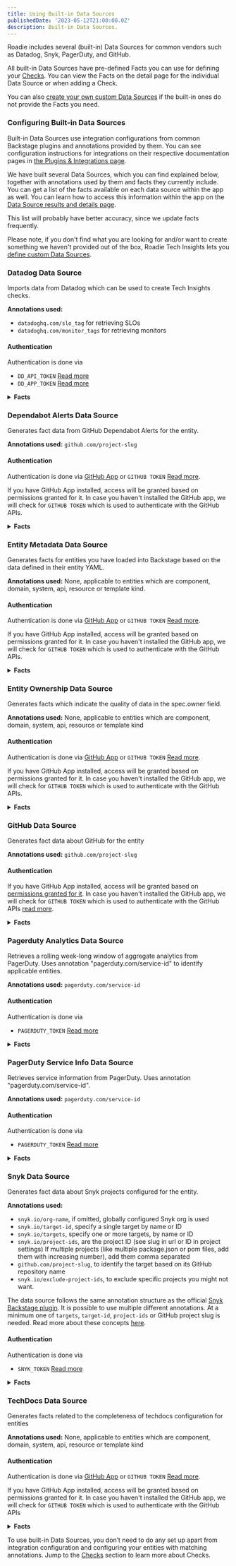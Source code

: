 ```yaml
---
title: Using Built-in Data Sources
publishedDate: '2023-05-12T21:00:00.0Z'
description: Built-in Data Sources.
---
```


Roadie includes several (built-in) Data Sources for common vendors such as Datadog, Snyk, PagerDuty, and GitHub. 
 
All built-in Data Sources have pre-defined Facts you can use for defining your [Checks](../checks/). You can view the Facts on the detail page for the individual Data Source or when adding a Check. 

You can also [create your own custom Data Sources]('../define-custom-data-sources/') if the built-in ones do not provide the Facts you need. 

### Configuring Built-in Data Sources

Built-in Data Sources use integration configurations from common Backstage plugins and annotations provided by them. You can see configuration instructions for integrations on their respective documentation pages in [the Plugins & Integrations page](/docs/integrations/).

We have built several Data Sources, which you can find explained below, together with annotations used by them and facts they currently include. You can get a list of the facts available on each data source within the app as well. You can learn how to access this information within the app on the [Data Source results and details page](../data-source-details/).

This list will probably have better accuracy, since we update facts frequently. 

Please note, if you don't find what you are looking for and/or want to create something we haven't provided out of the box, Roadie Tech Insights lets you [define custom Data Sources](../define-custom-data-sources/).

### Datadog Data Source

Imports data from Datadog which can be used to create Tech Insights checks.

**Annotations used:** 
 * `datadoghq.com/slo_tag` for retrieving SLOs 
 * `datadoghq.com/monitor_tags` for retrieving monitors
 
#### Authentication
Authentication is done via 
* `DD_API_TOKEN` [Read more](https://docs.datadoghq.com/api/latest/)
* `DD_APP_TOKEN` [Read more](https://docs.datadoghq.com/api/latest/)

<details>
<summary><b> Facts </b></summary>

| Name          | Description                                                                              |
|---------------|------------------------------------------------------------------------------------------|
| Slo Count     | Number of SLOs configured in datadog matched based on the annotated tag.                 |
| Monitor Count | Number of monitors configured in datadog with tags matching the monitor_tags annotation. |

</details>

### Dependabot Alerts Data Source

Generates fact data from GitHub Dependabot Alerts for the entity.

**Annotations used:** `github.com/project-slug`
 
#### Authentication
Authentication is done via [GitHub App](../../details/github-app-permissions/) or
`GITHUB TOKEN` [Read more](../../integrations/github-token/). 

If you have GitHub App installed, access will be granted based on permissions granted for it. In case you haven't installed the GitHub app, we will check for `GITHUB TOKEN` which is  used to authenticate with the GitHub APIs.

<details>
<summary><b> Facts </b></summary>
 
| Name                                | Description                                                                                |
|-------------------------------------|--------------------------------------------------------------------------------------------|
| Open Alerts                         | Number of Dependabot alerts with state "open".                                             |
| Dismissed Alerts                    | Number of Dependabot alerts with state "dismissed".                                        |
| Dismissed Without Reason Alerts     | Number of Dependabot alerts with state "dismissed" that don\'t have dismissed_reason set.  |
| Dismissed Without Comment Alerts    | Number of Dependabot alerts with state "dismissed" that don\'t have dismissed_comment set. |
| Fixed Alerts                        | Number of Dependabot alerts with state "fixed".                                            |
| Open Critical Severity Alerts       | Number of open Dependabot alerts with "critical" severity.                                 |
| Open High Severity Alerts           | Number of open Dependabot alerts with "high" severity.                                     |
| Open Medium Severity Alerts         | Number of open Dependabot alerts with "medium" severity.                                   |
| Open Low Severity Alerts            | Number of open Dependabot alerts with "low" severity.                                      |
| Dissmissed Critical Severity Alerts | Number of dismissed Dependabot alerts with "critical" severity.                            |
| Dissmissed High Severity Alerts     | Number of dismissed Dependabot alerts with "high" severity.                                |
| Dissmissed Medium Severity Alerts   | Number of dismissed Dependabot alerts with "medium" severity.                              |
| Dissmissed Low Severity Alerts      | Number of dismissed Dependabot alerts with "low" severity.                                 |
| Fixed Critical Severity Alerts      | Number of fixed Dependabot alerts with "critical" severity.                                |
| Fixed High Severity Alerts          | Number of fixed Dependabot alerts with "high" severity.                                    |
| Fixed Medium Severity Alerts        | Number of fixed Dependabot alerts with "medium" severity.                                  |
| Fixed Low Severity Alerts           | Number of fixed Dependabot alerts with "low" severity.                                     |
| Oldest Open Alert Publish Date      | Oldest alert publish date with state "open".                                               |
| Oldest Open Alert Update Date       | Oldest alert update date with state "open".                                                |

</details>

### Entity Metadata Data Source

Generates facts for entities you have loaded into Backstage based on the data defined in their entity YAML.

**Annotations used:** None, applicable to entities which are component, domain, system, api, resource or template kind.

#### Authentication
Authentication is done via [GitHub App](../../details/github-app-permissions/) or
`GITHUB TOKEN` [Read more](../../integrations/github-token/). 

If you have GitHub App installed, access will be granted based on permissions granted for it. In case you haven't installed the GitHub app, we will check for `GITHUB TOKEN` which is  used to authenticate with the GitHub APIs.

<details>
<summary> <b>Facts</b> </summary>

| Name                | Description                                  |
|---------------------|----------------------------------------------|
| Has Title           | The entity has a title in metadata.          |
| Has Description     | The entity has a description in metadata.    |
| Has Relationship    | Has relationships defined to other entities. |
| Has Tags            | The entity has tags in metadata.             |
| Kind                | The entity kind.                             |
| Name                | The entity name.                             |
| Namespace           | The entity namespace.                        |
| Title               | The entity title.                            |
| Description         | The entity description.                      |
| Type                | The entity type.                             |
| Lifecycle           | The entity lifecycle.                        |
| GitHub Project Slug | The entity's Github project slug.            |
| Tags                | The entity's tags.                           |
| Owner               | The entity owner.                            |
| Annotation Keys     | The entity annotation keys.                  |
| Label Keys          | The entity label keys.                       |
| Link Urls           | Links urls associated with the entity.       |

</details>

### Entity Ownership Data Source

Generates facts which indicate the quality of data in the spec.owner field.

**Annotations used:** None, applicable to entities which are component, domain, system, api, resource or template kind
 
#### Authentication
Authentication is done via [GitHub App](../../details/github-app-permissions/) or
`GITHUB TOKEN` [Read more](../../integrations/github-token/). 

If you have GitHub App installed, access will be granted based on permissions granted for it. In case you haven't installed the GitHub app, we will check for `GITHUB TOKEN` which is  used to authenticate with the GitHub APIs. 

<details>
<summary> <b>Facts</b> </summary>

| Name             | Description                                                                                      |
|------------------|--------------------------------------------------------------------------------------------------|
| Has Owner        | The spec.owner field is set.                                                                     |
| Has Group Owner  | The spec.owner field is set and refers to a group.                                               |
| Has Relationship | Has relationships defined to other entities.                                                     |
| Owner            | The entity owner.                                                                                |
| System           | The system that the entity belongs to.                                                           |
| Depends On       | An array of entity references to the components and resources that the entity depends on.        |
| Dependency of    | An array of entity references to the components and resources that the resource is a dependency. |
| Consumes APIs    | An array of entity references to the APIs that are consumed by the entity.                       |
| Provides APIs    | An array of entity references to the APIs that are provided by the entity.                       |
| Subcomponent Of  | An entity reference to another component of which the entity is a part.                          |

</details>

### GitHub Data Source

Generates fact data about GitHub for the entity

**Annotations used:** `github.com/project-slug`

#### Authentication

If you have GitHub App installed, access will be granted based on [permissions granted for it](../../details/github-app-permissions/). In case you haven't installed the GitHub app, we will check for `GITHUB TOKEN` which is  used to authenticate with the GitHub APIs [read more](../../integrations/github-token/).

<details>
<summary><b> Facts </b> </summary>

| Name                         | Description                                                |
|------------------------------|------------------------------------------------------------|
| Amount Of Open Pull Requests | Number of GitHub pull requests configured for this entity. |

</details>

### Pagerduty Analytics Data Source

Retrieves a rolling week-long window of aggregate analytics from PagerDuty. Uses annotation "pagerduty.com/service-id" to identify applicable entities.

**Annotations used:** `pagerduty.com/service-id`

#### Authentication
Authentication is done via 
* `PAGERDUTY_TOKEN` [Read more](../../integrations/pagerduty/)

<details>
<summary> <b>Facts</b> </summary>

| Name                              | Description                                                                                                                                                                                                                                                                                                 |
|-----------------------------------|-------------------------------------------------------------------------------------------------------------------------------------------------------------------------------------------------------------------------------------------------------------------------------------------------------------|
| Mean Assignment Count             | Mean count of instances where responders were assigned an incident (including through reassignment or escalation) or accepted a responder request.                                                                                                                                                          |
| Mean Engaged Seconds              | Mean engaged time across all responders for incidents that match the given filters. Engaged time is measured from the time a user engages with an incident (by acknowledging or accepting a responder request) until the incident is resolved. This may include periods in which the incidents was snoozed. |
| Mean Engaged User Count           | Mean number of users who engaged with an incident. Engaged is defined as acknowledging an incident or accepting a responder request in it.                                                                                                                                                                  |
| Mean Seconds To Engage            | A measure of people response time. This metric measures the time from the first user engagement (acknowledge or responder accept) to the last. This metric is only used for incidents with multiple responders; for incidents with one or no engaged users, this value is null.                             |
| Mean Seconds To First Ack         | Mean time between the start of an incident, and the first responder to acknowledge.                                                                                                                                                                                                                         |
| Mean Seconds To Mobilize          | Mean time between the start of an incident, and the last additional responder to acknowledge. For incidents with one or no engaged users, this value is null.                                                                                                                                               |
| Mean Seconds To Resolve           | Mean time from when an incident was triggered until it was resolved.                                                                                                                                                                                                                                        |
| Total Business Hour Interruptions | Total number of unique interruptions during business hours. Business hour: 8am-6pm Mon-Fri, based on the user’s time zone.                                                                                                                                                                                  |
| Total Engaged Seconds             | Total engaged time across all responders for incidents. Engaged time is measured from the time a user engages with an incident (by acknowledging or accepting a responder request) until the incident is resolved. This may include periods in which the incidents was snoozed.                             |
| Total Escalation count            | Total count of instances where an incident is escalated between responders assigned to an escalation policy.                                                                                                                                                                                                |
| Total Incident count              | The total number of incidents that were created.                                                                                                                                                                                                                                                            |
| Total Off Hour Interruptions      | Total number of unique interruptions during off hours. Off hour: 6pm-10pm Mon-Fri and all day Sat-Sun, based on the user’s time zone.                                                                                                                                                                       |
| Total Sleep Hour Interruptions    | Total number of unique interruptions during sleep hours. Sleep hour: 10pm-8am every day, based on the user’s time zone.                                                                                                                                                                                     |
| Total Snoozed Seconds             | Total number of seconds incidents were snoozed.                                                                                                                                                                                                                                                             |
| Up Time Pct                       | The percentage of time in the defined date range that the service was not interrupted by a major incident.                                                                                                                                                                                                  |

</details>

### PagerDuty Service Info Data Source

Retrieves service information from PagerDuty. Uses annotation "pagerduty.com/service-id".

**Annotations used:** `pagerduty.com/service-id`
#### Authentication
Authentication is done via 
* `PAGERDUTY_TOKEN` [Read more](../../integrations/pagerduty/)

<details>
<summary> <b>Facts</b> </summary>

| Name                  | Description                                                                                                                                                                                       |
|-----------------------|---------------------------------------------------------------------------------------------------------------------------------------------------------------------------------------------------|
| Has Scheduled Actions | A Boolean indicating if the service has automatic scheduled actions configured.                                                                                                                   |
| Has Description       | A Boolean indicating if the service has a description.                                                                                                                                            |
| Has Support Hours Set | A Boolean indicating if the service has at least one day of the week of support hours assigned to it in PagerDuty.                                                                                |
| Has Escalation Policy | A Boolean indicating if the service has escalation policy assigned to it in PagerDuty.                                                                                                            |
| Has Teams Assigned    | A Boolean indicating if the service has teams assigned to it in PagerDuty.                                                                                                                        |
| Alert Creation Type   | Alert creation type of the service. Determines whether a service creates only incidents, or both alerts and incidents. Applicable values are "create_incidents" or "create_alerts_and_incidents". |
| Integration Types     | A set of integration types configured for the service.                                                                                                                                            |
| Latest Incident       | Creation Datetime of the latest incident for the service. Defaults to Epoch 0.                                                                                                                    |

</details>

### Snyk Data Source

Generates fact data about Snyk projects configured for the entity.

**Annotations used:** 
  * `snyk.io/org-name`, if omitted, globally configured Snyk org is used
  * `snyk.io/target-id`, specify a single target by name or ID
  * `snyk.io/targets`, specify one or more targets, by name or ID
  * `snyk.io/project-ids`, are the project ID (see slug in url or ID in project settings) If multiple projects (like multiple package.json or pom files, add them with increasing number), add them comma separated
  * `github.com/project-slug`, to identify the target based on its GitHub repository name
  * `snyk.io/exclude-project-ids`, to exclude specific projects you might not want.

The data source follows the same annotation structure as the official [Snyk Backstage plugin](https://github.com/snyk-tech-services/backstage-plugin-snyk#getting-started). It is possible to use multiple different annotations. At a minimum one of `targets`, `target-id`, `project-ids` or GitHub project slug is needed. Read more about these concepts [here](https://docs.snyk.io/snyk-admin/introduction-to-snyk-projects).


#### Authentication
Authentication is done via 
* `SNYK_TOKEN` [Read more](../../integrations/snyk/)
  
<details>
<summary> <b>Facts</b> </summary>

| Name                                   | Description                                                                                                                       |
|----------------------------------------|-----------------------------------------------------------------------------------------------------------------------------------|
| Amount of Projects                     | Number of Snyk projects configured for this entity.                                                                               |
| Test Frequencies                       | A collection of test frequencies configured for the projects of the entity. Individual values can be 'daily', 'weekly or 'never'. |
| Monitored Statuses                     | A collection of monitored statuses for the projects of the entity. Individual values can be either true or false.                 |
| Total Dependencies                     | Sum of all dependencies across all Snyk projects for this entity.                                                                 |
| Low Severity Issue Count               | Sum of all low severity issues across all Snyk projects for this entity.                                                          |
| Medium Severity Issue Count            | Sum of all medium severity issues across all Snyk projects for this entity.                                                       |
| High Severity Issue Count              | Sum of all high severity issues across all Snyk projects for this entity.                                                         |
| Critical Severity Issue Count Incident | Sum of all critical severity issues across all Snyk projects for this entity.                                                     |
| Last Tested Date                       | Latest test timestamp of any Snyk project configured for this entity.                                                             |
| Tags                                   | A collection of tags for the projects of the entity. Stored as "key=value" strings.                                               |
| Criticality Attributes                 | A collection of attributes under "criticality" key for the projects of the entity.                                                |
| Environment Attributes                 | A collection of attributes under "environment" key for the projects of the entity.                                                |
| Lifecycle Attributes                   | A collection of attributes under "lifecycle" key for the projects of the entity.                                                  |

</details>

### TechDocs Data Source

Generates facts related to the completeness of techdocs configuration for entities

**Annotations used:** None, applicable to entities which are component, domain, system, api, resource or template kind

#### Authentication
Authentication is done via [GitHub App](../../details/github-app-permissions/) or
`GITHUB TOKEN` [Read more](../../integrations/github-token/). 

If you have GitHub App installed, access will be granted based on permissions granted for it. In case you haven't installed the GitHub app, we will check for `GITHUB TOKEN` which is  used to authenticate with the GitHub APIs

<details>
<summary> <b>Facts</b> </summary>

| Name                                     | Description                                     |
|------------------------------------------|-------------------------------------------------|
| Has Annotation Backstage Io Techdocs Ref | The entity has a TechDocs reference annotation. |

</details>

To use built-in Data Sources, you don’t need to do any set up apart from integration configuration and configuring your entities with matching annotations. Jump to the [Checks](../checks/) section to learn more about Checks.

